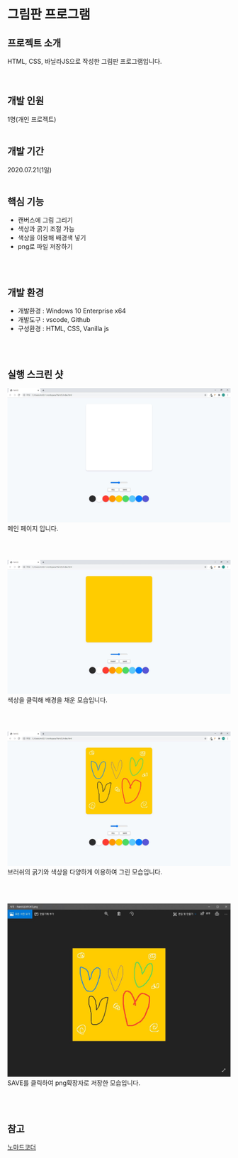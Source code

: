 # 그림판 프로그램
## 프로젝트 소개

HTML, CSS, 바닐라JS으로 작성한 그림판 프로그램입니다.<br/>
<br/>
<br/>

## 개발 인원

1명(개인 프로젝트)
<br/>
<br/>

## 개발 기간

2020.07.21(1일)
<br/>
<br/>

## 핵심 기능

- 캔버스에 그림 그리기
- 색상과 굵기 조절 가능
- 색상을 이용해 배경색 넣기
- png로 파일 저장하기
<br/>
<br/>

## 개발 환경

- 개발환경 : Windows 10 Enterprise x64
- 개발도구 : vscode, Github
- 구성환경 : HTML, CSS, Vanilla js

<br/>
<br/>

## 실행 스크린 샷

![](img/main01.JPG)
메인 페이지 입니다.

<br/><br/>

![](img/main02.JPG)
색상을 클릭해 배경을 채운 모습입니다.

<br/><br/>

![](img/main03.JPG)
브러쉬의 굵기와 색상을 다양하게 이용하여 그린 모습입니다.

<br/>
<br/>

![](img/main04.JPG)
SAVE를 클릭하여 png확장자로 저장한 모습입니다.

<br/>
<br/>

## 참고
[노마드코더](https://www.youtube.com/channel/UCUpJs89fSBXNolQGOYKn0YQ)
